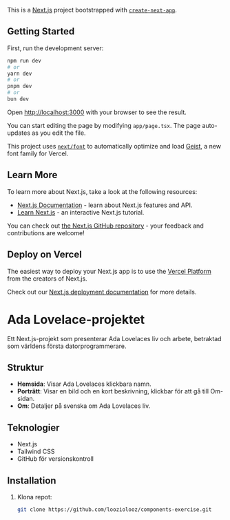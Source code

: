 This is a [Next.js](https://nextjs.org) project bootstrapped with [`create-next-app`](https://nextjs.org/docs/app/api-reference/cli/create-next-app).

## Getting Started

First, run the development server:

```bash
npm run dev
# or
yarn dev
# or
pnpm dev
# or
bun dev
```

Open [http://localhost:3000](http://localhost:3000) with your browser to see the result.

You can start editing the page by modifying `app/page.tsx`. The page auto-updates as you edit the file.

This project uses [`next/font`](https://nextjs.org/docs/app/building-your-application/optimizing/fonts) to automatically optimize and load [Geist](https://vercel.com/font), a new font family for Vercel.

## Learn More

To learn more about Next.js, take a look at the following resources:

- [Next.js Documentation](https://nextjs.org/docs) - learn about Next.js features and API.
- [Learn Next.js](https://nextjs.org/learn) - an interactive Next.js tutorial.

You can check out [the Next.js GitHub repository](https://github.com/vercel/next.js) - your feedback and contributions are welcome!

## Deploy on Vercel

The easiest way to deploy your Next.js app is to use the [Vercel Platform](https://vercel.com/new?utm_medium=default-template&filter=next.js&utm_source=create-next-app&utm_campaign=create-next-app-readme) from the creators of Next.js.

Check out our [Next.js deployment documentation](https://nextjs.org/docs/app/building-your-application/deploying) for more details.


# Ada Lovelace-projektet

Ett Next.js-projekt som presenterar Ada Lovelaces liv och arbete, betraktad som världens första datorprogrammerare.

## Struktur
- **Hemsida**: Visar Ada Lovelaces klickbara namn.
- **Porträtt**: Visar en bild och en kort beskrivning, klickbar för att gå till Om-sidan.
- **Om**: Detaljer på svenska om Ada Lovelaces liv.

## Teknologier
- Next.js
- Tailwind CSS
- GitHub för versionskontroll

## Installation
1. Klona repot:
   ```bash
   git clone https://github.com/looziolooz/components-exercise.git